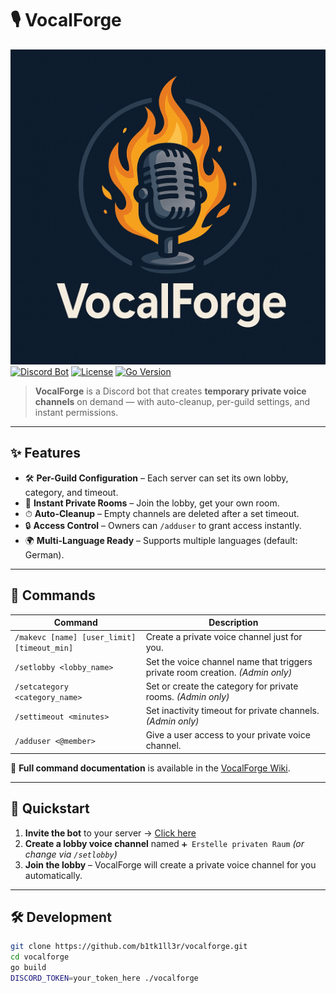 # 🎙️ VocalForge

![VocalForge Logo](https://github.com/b1tk1ll3r/vocalforge/blob/main/logo.png)  
[![Discord Bot](https://img.shields.io/badge/Discord-Invite-blue?logo=discord&logoColor=white)](https://discord.com/oauth2/authorize?client_id=1403851394452291584)
[![License](https://img.shields.io/github/license/b1tk1ll3r/vocalforge)](LICENSE)
[![Go Version](https://img.shields.io/github/go-mod/go-version/b1tk1ll3r/vocalforge)](go.mod)

> **VocalForge** is a Discord bot that creates **temporary private voice channels** on demand — with auto-cleanup, per-guild settings, and instant permissions.

---

## ✨ Features

- 🛠 **Per-Guild Configuration** – Each server can set its own lobby, category, and timeout.  
- 🚪 **Instant Private Rooms** – Join the lobby, get your own room.  
- ⏱ **Auto-Cleanup** – Empty channels are deleted after a set timeout.  
- 🔒 **Access Control** – Owners can `/adduser` to grant access instantly.  
- 🌍 **Multi-Language Ready** – Supports multiple languages (default: German).  

---

## 📜 Commands

| Command | Description |
| ------- | ----------- |
| `/makevc [name] [user_limit] [timeout_min]` | Create a private voice channel just for you. |
| `/setlobby <lobby_name>` | Set the voice channel name that triggers private room creation. *(Admin only)* |
| `/setcategory <category_name>` | Set or create the category for private rooms. *(Admin only)* |
| `/settimeout <minutes>` | Set inactivity timeout for private channels. *(Admin only)* |
| `/adduser <@member>` | Give a user access to your private voice channel. |

📖 **Full command documentation** is available in the [VocalForge Wiki](https://github.com/b1tk1ll3r/vocalforge/wiki).

---

## 🚀 Quickstart

1. **Invite the bot** to your server → [Click here](https://discord.com/oauth2/authorize?client_id=1403851394452291584)  
2. **Create a lobby voice channel** named `➕ Erstelle privaten Raum` *(or change via `/setlobby`)*  
3. **Join the lobby** – VocalForge will create a private voice channel for you automatically.  

---

## 🛠 Development

```bash
git clone https://github.com/b1tk1ll3r/vocalforge.git
cd vocalforge
go build
DISCORD_TOKEN=your_token_here ./vocalforge
